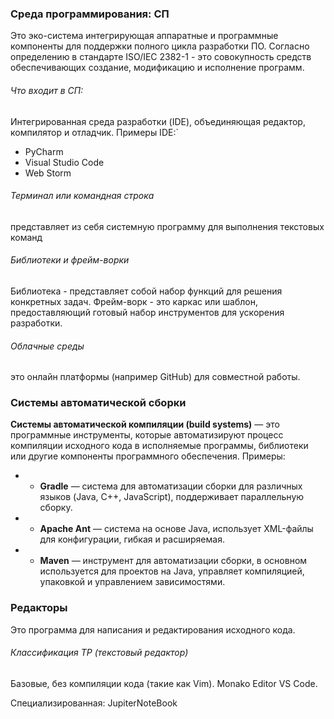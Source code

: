 ### Среда программирования: СП

Это эко-система интегрирующая аппаратные и программные компоненты для поддержки полного цикла разработки ПО. Согласно определению в стандарте ISO/IEC 2382-1 - это совокупность средств обеспечивающих создание, модификацию и исполнение программ.

###### Что входит в СП:

Интегрированная среда разработки (IDE), объединяющая редактор, компилятор и отладчик.
Примеры IDE:`
- PyCharm
- Visual Studio Code
- Web Storm

###### Терминал или командная строка

представляет из себя системную программу для выполнения текстовых команд

###### Библиотеки и фрейм-ворки

Библиотека - представляет собой набор функций для решения конкретных задач. 
Фрейм-ворк - это каркас или шаблон, предоставляющий готовый набор инструментов для ускорения разработки.

###### Облачные среды

это онлайн платформы (например GitHub) для совместной работы. 

### Системы автоматической сборки

**Системы автоматической компиляции (build systems)** — это программные инструменты, которые автоматизируют процесс компиляции исходного кода в исполняемые программы, библиотеки или другие компоненты программного обеспечения.
Примеры:
- - **Gradle** — система для автоматизации сборки для различных языков (Java, C++, JavaScript), поддерживает параллельную сборку.
- - **Apache Ant** — система на основе Java, использует XML-файлы для конфигурации, гибкая и расширяемая.
- - **Maven** — инструмент для автоматизации сборки, в основном используется для проектов на Java, управляет компиляцией, упаковкой и управлением зависимостями.

### Редакторы

Это программа для написания и редактирования исходного кода.

###### Классификация ТР (текстовый редактор)

Базовые, без компиляции кода (такие как Vim). Monako Editor VS Code.

Специализированная: JupiterNoteBook 







